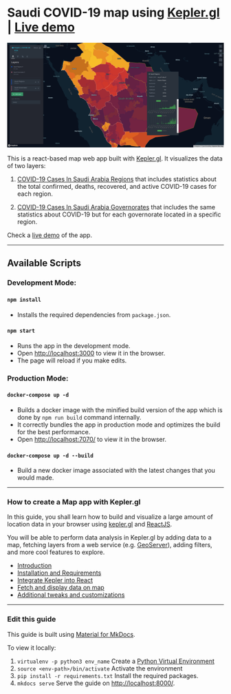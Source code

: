 # Saudi COVID-19 map using [Kepler.gl](https://kepler.gl/) | [Live demo](http://mapapps.cloud:7070/)

[![Saudi Kepler's map](docs/imgs/saudi_kepler_map.png "Go to Saudi Kepler's map")](http://mapapps.cloud:7070/)

This is a react-based map web app built with [Kepler.gl](http://kepler.gl/). It visualizes the data of two layers:
1. [COVID-19 Cases In Saudi Arabia Regions](http://datagovsa.mapapps.cloud/layers/geonode_data:geonode:r) that includes statistics about the total confirmed, deaths, recovered, and active COVID-19 cases for each region.

2. [COVID-19 Cases In Saudi Arabia Governorates](http://datagovsa.mapapps.cloud/layers/geonode_data:geonode:sagov) that includes the same statistics about COVID-19 but for each governorate located in a specific region.

Check a [live demo](http://mapapps.cloud:7070/) of the app.

***

## Available Scripts

### **Development Mode:**

#### `npm install`
- Installs the required dependencies from `package.json`.

#### `npm start`
- Runs the app in the development mode.<br />
- Open [http://localhost:3000](http://localhost:3000) to view it in the browser.
- The page will reload if you make edits.


### **Production Mode:**

#### `docker-compose up -d`
- Builds a docker image with the minified build version of the app which is done by `npm run build` command internally.
- It correctly bundles the app in production mode and optimizes the build for the best performance.
- Open [http://localhost:7070/](http://localhost:7070/) to view it in the browser.

#### `docker-compose up -d --build`
- Build a new docker image associated with the latest changes that you would made.

***

### **How to create a Map app with Kepler.gl**

In this guide, you shall learn how to build and visualize a large amount of location data in your browser using [kepler.gl](https://kepler.gl/) and [ReactJS](https://reactjs.org/).

You will be able to perform data analysis in Kepler.gl by adding data to a map, fetching layers from a web service (e.g. [GeoServer](http://geoserver.org/)), adding filters, and more cool features to explore.

* [Introduction](docs/index.md)
* [Installation and Requirements](docs/installation.md)
* [Integrate Kepler into React](docs/integrateKepler.md)
* [Fetch and display data on map](docs/display-data-on-map.md)
* [Additional tweaks and customizations](docs/additional-tweaks.md)

***

### **Edit this guide**

This guide is built using [Material for MkDocs](https://squidfunk.github.io/mkdocs-material/).

To view it locally:
1. `virtualenv -p python3 env_name` Create a [Python Virtual Environment](https://packaging.python.org/guides/installing-using-pip-and-virtual-environments/)
2. `source <env-path>/bin/activate` Activate the environment
3. `pip install -r requirements.txt` Install the required packages.
4. `mkdocs serve` Serve the guide on [http://localhost:8000/](http://localhost:8000/).
